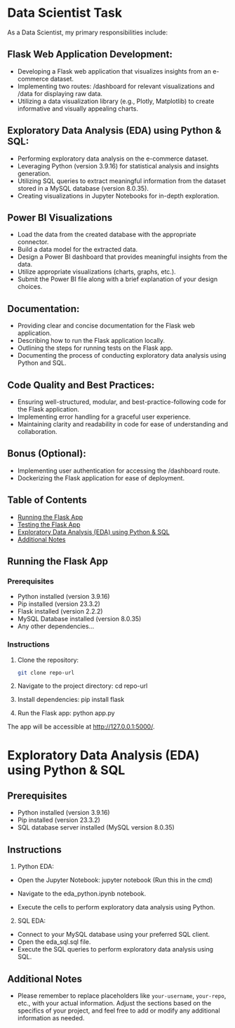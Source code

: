 # Data Scientist Task

As a Data Scientist, my primary responsibilities include:

## Flask Web Application Development:

- Developing a Flask web application that visualizes insights from an e-commerce dataset.
- Implementing two routes: /dashboard for relevant visualizations and /data for displaying raw data.
- Utilizing a data visualization library (e.g., Plotly, Matplotlib) to create informative and visually appealing charts.

## Exploratory Data Analysis (EDA) using Python & SQL:

- Performing exploratory data analysis on the e-commerce dataset.
- Leveraging Python (version 3.9.16) for statistical analysis and insights generation.
- Utilizing SQL queries to extract meaningful information from the dataset stored in a MySQL database (version 8.0.35).
- Creating visualizations in Jupyter Notebooks for in-depth exploration.

## Power BI Visualizations
- Load the data from the created database with the appropriate connector.
- Build a data model for the extracted data.
- Design a Power BI dashboard that provides meaningful insights from the data.
- Utilize appropriate visualizations (charts, graphs, etc.).
- Submit the Power BI file along with a brief explanation of your design choices.

## Documentation:

- Providing clear and concise documentation for the Flask web application.
- Describing how to run the Flask application locally.
- Outlining the steps for running tests on the Flask app.
- Documenting the process of conducting exploratory data analysis using Python and SQL.

## Code Quality and Best Practices:

- Ensuring well-structured, modular, and best-practice-following code for the Flask application.
- Implementing error handling for a graceful user experience.
- Maintaining clarity and readability in code for ease of understanding and collaboration.

## Bonus (Optional):

- Implementing user authentication for accessing the /dashboard route.
- Dockerizing the Flask application for ease of deployment.

## Table of Contents

- [Running the Flask App](#running-the-flask-app)
- [Testing the Flask App](#testing-the-flask-app)
- [Exploratory Data Analysis (EDA) using Python & SQL](#exploratory-data-analysis-eda-using-python--sql)
- [Additional Notes](#additional-notes)

## Running the Flask App

### Prerequisites

- Python installed (version 3.9.16)
- Pip installed (version 23.3.2)
- Flask installed (version 2.2.2)
- MySQL Database installed (version 8.0.35)
- Any other dependencies...

### Instructions

1. Clone the repository:

   ```bash
   git clone repo-url

1. Navigate to the project directory:
cd repo-url

2. Install dependencies:
pip install flask

3. Run the Flask app:
python app.py

The app will be accessible at http://127.0.0.1:5000/.


# Exploratory Data Analysis (EDA) using Python & SQL

## Prerequisites

- Python installed (version 3.9.16)
- Pip installed (version 23.3.2)
- SQL database server installed (MySQL version 8.0.35)

## Instructions

1. Python EDA:
- Open the Jupyter Notebook:
jupyter notebook (Run this in the cmd)

- Navigate to the eda_python.ipynb notebook.
- Execute the cells to perform exploratory data analysis using Python.

2. SQL EDA:
- Connect to your MySQL database using your preferred SQL client.
- Open the eda_sql.sql file.
- Execute the SQL queries to perform exploratory data analysis using SQL.

## Additional Notes

- Please remember to replace placeholders like `your-username`, `your-repo`, etc., with your actual information. Adjust the sections based on the specifics of your project, and feel free to add or modify any additional information as needed.


